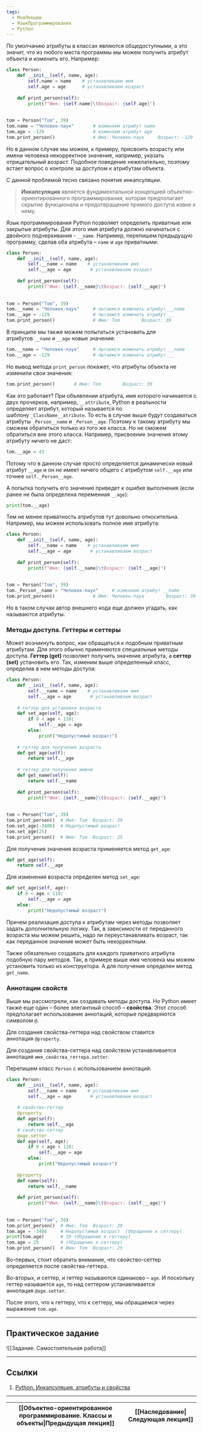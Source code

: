 ```yaml
---
tags:
  - МоиЛекции
  - ЯзыкПрограммирования
  - Python
---
```

По умолчанию атрибуты в классах являются общедоступными, а это значит, что из любого места программы мы можем получить атрибут объекта и изменить его. Например:

```python
class Person:
    def __init__(self, name, age):
        self.name = name    # устанавливаем имя
        self.age = age      # устанавливаем возраст
                 
    def print_person(self):
        print(f"Имя: {self.name}\tВозраст: {self.age}")
         
 
tom = Person("Tom", 39)
tom.name = "Человек-паук"       # изменяем атрибут name
tom.age = -129                  # изменяем атрибут age
tom.print_person()              # Имя: Человек-паук     Возраст: -129
```

Но в данном случае мы можем, к примеру, присвоить возрасту или имени человека некорректное значение, например, указать отрицательный возраст. Подобное поведение нежелательно, поэтому встает вопрос о контроле за доступом к атрибутам объекта.

С данной проблемой тесно связано понятие инкапсуляции. 

> **Инкапсуляция** является фундаментальной концепцией объектно-ориентированного программирования, которая предполагает скрытие функционала и предотвращение прямого доступа извне к нему.

Язык программирования Python позволяет определить приватные или закрытые атрибуты. Для этого имя атрибута должно начинаться с двойного подчеркивания - `__name`. Например, перепишем предыдущую программу, сделав оба атрибута – `name` и `age` приватными:

```python
class Person:
    def __init__(self, name, age):
        self.__name = name    # устанавливаем имя
        self.__age = age       # устанавливаем возраст
                  
    def print_person(self):
        print(f"Имя: {self.__name}\tВозраст: {self.__age}")
          
  
tom = Person("Tom", 39)
tom.__name = "Человек-паук"     # пытаемся изменить атрибут __name
tom.__age = -129                # пытаемся изменить атрибут __
tom.print_person()              # Имя: Tom        Возраст: 39
```

В принципе мы также можем попытаться установить для атрибутов `__name` и `__age` новые значения:

```python
tom.__name = "Человек-паук"     # пытаемся изменить атрибут __name
tom.__age = -129                # пытаемся изменить атрибут __
```

Но вывод метода `print_person` покажет, что атрибуты объекта не изменили свои значения:

```python
tom.print_person()       # Имя: Tom        Возраст: 39
```

Как это работает? При объявлении атрибута, имя которого начинается с двух прочерков, например, `__attribute`, Python в реальности определяет атрибут, который называется по шаблону `_ClassName__atribute`. То есть в случае выше будут создаваться атрибуты `_Person__name` и `_Person__age`. Поэтому к такому атрибуту мы сможем обратиться только из того же класса. Но не сможем обратиться вне этого класса. Например, присвоение значения этому атрибуту ничего не даст:

```python
tom.__age = 43
```

Потому что в данном случае просто определяется динамически новый атрибут `__age` и он не имеет ничего общего с атрибутом `self.__age` или точнее `self._Person__age`.

А попытка получить его значение приведет к ошибке выполнения (если ранее не была определена переменная `__age`):

```python
print(tom.__age)
```

Тем не менее приватность атрибутов тут довольно относительна. Например, мы можем использовать полное имя атрибута:

```python
class Person:
    def __init__(self, name, age):
        self.__name = name    # устанавливаем имя
        self.__age = age       # устанавливаем возраст
                  
    def print_person(self):
        print(f"Имя: {self.__name}\tВозраст: {self.__age}")
          
  
tom = Person("Tom", 39)
tom._Person__name = "Человек-паук"     # изменяем атрибут __name
tom.print_person()              # Имя: Человек-паук        Возраст: 39
```

Но в таком случаи автор внешнего кода еще должен угадать, как называются атрибуты.

### Методы доступа. Геттеры и сеттеры

Может возникнуть вопрос, как обращаться к подобным приватным атрибутам. Для этого обычно применяются специальные методы доступа. **Геттер (get)** позволяет получить значение атрибута, а **сеттер (set)** установить его. Так, изменим выше определенный класс, определив в нем методы доступа:

```python
class Person:
    def __init__(self, name, age):
        self.__name = name    # устанавливаем имя
        self.__age = age       # устанавливаем возраст
 
    # сеттер для установки возраста
    def set_age(self, age):
        if 0 < age < 110:
            self.__age = age
        else:
            print("Недопустимый возраст")
 
    # геттер для получения возраста
    def get_age(self):
        return self.__age
 
    # геттер для получения имени
    def get_name(self):
        return self.__name
     
    def print_person(self):
        print(f"Имя: {self.__name}\tВозраст: {self.__age}")
          
  
tom = Person("Tom", 39)
tom.print_person()  # Имя: Tom  Возраст: 39
tom.set_age(-3486)  # Недопустимый возраст
tom.set_age(25)
tom.print_person()  # Имя: Tom  Возраст: 25
```

Для получения значения возраста применяется метод `get_age`:

```python
def get_age(self):
    return self.__age
```

Для изменения возраста определен метод `set_age`:

```python
def set_age(self, age):
    if 0 < age < 110:
        self.__age = age
    else:
        print("Недопустимый возраст")
```

Причем реализация доступа к атрибутам через методы позволяет задать дополнительную логику. Так, в зависимости от переданного возраста мы можем решить, надо ли переустанавливать возраст, так как переданное значение может быть некорректным.

Также обязательно создавать для каждого приватного атрибута подобную пару методов. Так, в примере выше имя человека мы можем установить только из конструктора. А для получение определен метод `get_name`.

### Аннотации свойств

Выше мы рассмотрели, как создавать методы доступа. Но Python имеет также еще один – более элегантный способ – **свойства**. Этот способ предполагает использование аннотаций, которые предваряются символом `@`.

Для создания свойства-геттера над свойством ставится аннотация `@property`.

Для создания свойства-сеттера над свойством устанавливается аннотация `имя_свойства_геттера.setter`.

Перепишем класс `Person` с использованием аннотаций:

```python
class Person:
    def __init__(self, name, age):
        self.__name = name    # устанавливаем имя
        self.__age = age       # устанавливаем возраст
 
    # свойство-геттер
    @property
    def age(self):
        return self.__age
    # свойство-сеттер
    @age.setter
    def age(self, age):
        if 0 < age < 110:
            self.__age = age
        else:
            print("Недопустимый возраст")
 
    @property
    def name(self):
        return self.__name
     
    def print_person(self):
        print(f"Имя: {self.__name}\tВозраст: {self.__age}")
          
  
tom = Person("Tom", 39)
tom.print_person()  # Имя: Tom  Возраст: 39
tom.age = -3486     # Недопустимый возраст  (Обращение к сеттеру)
print(tom.age)      # 39 (Обращение к геттеру)
tom.age = 25        # (Обращение к сеттеру)
tom.print_person()  # Имя: Tom  Возраст: 25
```

Во-первых, стоит обратить внимание, что свойство-сеттер определяется после свойства-геттера.

Во-вторых, и сеттер, и геттер называются одинаково – `age`. И поскольку геттер называется `age`, то над сеттером устанавливается аннотация `@age.setter`.

После этого, что к геттеру, что к сеттеру, мы обращаемся через выражение `tom.age`.

---
## Практическое задание

![[Задание. Самостоятельная работа]]

---
## Ссылки

1. [Python. Инкапсуляция, атрибуты и свойства](https://metanit.com/python/tutorial/7.2.php)

---

| [[Объектно-ориентированное программирование. Классы и объекты\|Предыдущая лекция]] | [[Наследование\|Следующая лекция]] |
| --------------------------------------- | ---------------------------------- |

